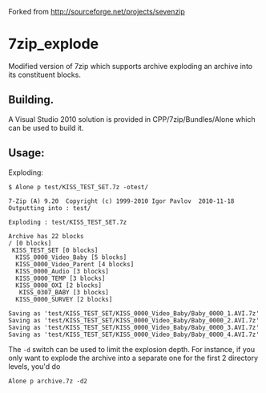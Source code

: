 Forked from http://sourceforge.net/projects/sevenzip

7zip_explode
=============

Modified version of 7zip which supports archive exploding an archive into its constituent blocks. 

## Building.
A Visual Studio 2010 solution is provided in CPP/7zip/Bundles/Alone which can be used to build it.

## Usage:

Exploding:
```
$ Alone p test/KISS_TEST_SET.7z -otest/

7-Zip (A) 9.20  Copyright (c) 1999-2010 Igor Pavlov  2010-11-18
Outputting into : test/

Exploding : test/KISS_TEST_SET.7z

Archive has 22 blocks
/ [0 blocks]
 KISS_TEST_SET [0 blocks]
  KISS_0000_Video_Baby [5 blocks]
  KISS_0000_Video_Parent [4 blocks]
  KISS_0000_Audio [3 blocks]
  KISS_0000_TEMP [3 blocks]
  KISS_0000_OXI [2 blocks]
   KISS_0307_BABY [3 blocks]
  KISS_0000_SURVEY [2 blocks]

Saving as 'test/KISS_TEST_SET/KISS_0000_Video_Baby/Baby_0000_1.AVI.7z'
Saving as 'test/KISS_TEST_SET/KISS_0000_Video_Baby/Baby_0000_2.AVI.7z'
Saving as 'test/KISS_TEST_SET/KISS_0000_Video_Baby/Baby_0000_3.AVI.7z'
Saving as 'test/KISS_TEST_SET/KISS_0000_Video_Baby/Baby_0000_4.AVI.7z'

```

The `-d` switch can be used to limit the explosion depth. For instance, if you only want to explode the archive into
a separate one for the first 2 directory levels, you'd do

` Alone p archive.7z -d2 `

